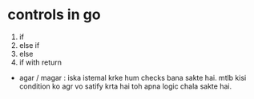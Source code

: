 # controls in go
1. if
2. else if 
3. else
4. if with return


- agar / magar : iska istemal krke hum checks bana sakte hai. mtlb kisi condition ko agr vo satify krta hai toh apna logic chala sakte hai.
